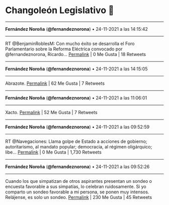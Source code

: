 # Changoleón Legislativo 🙈
*****
**Fernández Noroña** (**@fernandeznorona**) • 24-11-2021 a las 14:15:42
*****
RT @BenjaminRoblesM: Con mucho éxito se desarrolla el Foro Parlamentario sobre la Reforma Eléctrica convocado por @fernandeznorona, Ricardo…
[Permalink](https://twitter.com/fernandeznorona/status/1463632444083642368) | 0 Me Gusta | 18 Retweets
*****
**Fernández Noroña** (**@fernandeznorona**) • 24-11-2021 a las 14:15:05
*****
Abrazote.
[Permalink](https://twitter.com/fernandeznorona/status/1463632290962186250) | 62 Me Gusta | 7 Retweets
*****
**Fernández Noroña** (**@fernandeznorona**) • 24-11-2021 a las 11:06:01
*****
Xacto.
[Permalink](https://twitter.com/fernandeznorona/status/1463584710072877059) | 52 Me Gusta | 7 Retweets
*****
**Fernández Noroña** (**@fernandeznorona**) • 24-11-2021 a las 09:52:59
*****
RT @Navegaciones: Llama golpe de Estado a acciones de gobierno; autoritarismo, al mandato popular; democracia, al régimen oligárquico; libe…
[Permalink](https://twitter.com/fernandeznorona/status/1463566330469273614) | 0 Me Gusta | 1,730 Retweets
*****
**Fernández Noroña** (**@fernandeznorona**) • 24-11-2021 a las 09:52:26
*****
Cuando los que simpatizan de otros aspirantes presentan un sondeo o encuesta favorable a sus simpatías, lo celebran ruidosamente. Si yo comparto un sondeo favorable a mi persona, se ponen muy intensos. Relájense, es solo un sondeo.
[Permalink](https://twitter.com/fernandeznorona/status/1463566189695844365) | 230 Me Gusta | 45 Retweets
